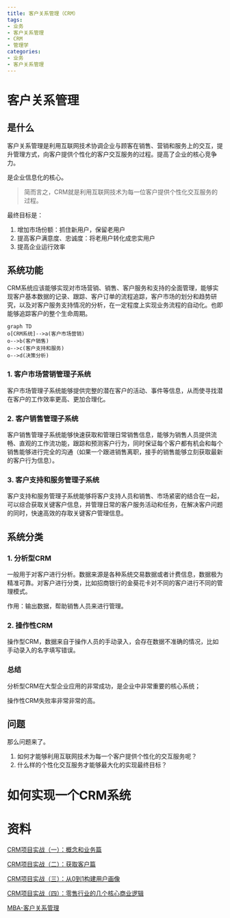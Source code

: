 ```yaml
---
title: 客户关系管理（CRM）
tags: 
- 业务
- 客户关系管理
- CRM
- 管理学
categories: 
- 业务
- 客户关系管理
---
```




# 客户关系管理

## 是什么

客户关系管理是利用互联网技术协调企业与顾客在销售、营销和服务上的交互，提升管理方式，向客户提供个性化的客户交互服务的过程。提高了企业的核心竞争力。

是企业信息化的核心。

> 简而言之，CRM就是利用互联网技术为每一位客户提供个性化交互服务的过程。

最终目标是：

1. 增加市场份额：抓住新用户，保留老用户
2. 提高客户满意度、忠诚度：将老用户转化成忠实用户
3. 提高企业运行效率



## 系统功能

CRM系统应该能够实现对市场营销、销售、客户服务和支持的全面管理，能够实现客户基本数据的记录、跟踪、客户订单的流程追踪，客户市场的划分和趋势研究，以及对客户服务支持情况的分析，在一定程度上实现业务流程的自动化。也即能够追踪客户的整个生命周期。

```mermaid
graph TD
o[CRM系统]-->a(客户市场营销)
o-->b(客户销售)
o-->c(客户支持和服务)
o-->d(决策分析)
```

### 1. 客户市场营销管理子系统

客户市场管理子系统能够提供完整的潜在客户的活动、事件等信息，从而使寻找潜在客户的工作效率更高、更加合理化。



### 2. 客户销售管理子系统

客户销售管理子系统能够快速获取和管理日常销售信息，能够为销售人员提供流畅、直观的工作流功能，跟踪和预测客户行为，同时保证每个客户都有机会和每个销售能够进行完全的沟通（如果一个跟进销售离职，接手的销售能够立刻获取最新的客户行为信息）。



### 3. 客户支持和服务管理子系统

客户支持和服务管理子系统能够将客户支持人员和销售、市场紧密的结合在一起，可以综合获取关键客户信息，并管理日常的客户服务活动和任务，在解决客户问题的同时，快速高效的存取关键客户管理信息。



## 系统分类

### 1. 分析型CRM

一般用于对客户进行分析。数据来源是各种系统交易数据或者计费信息，数据极为精准可靠。对客户进行分类，比如招商银行的金葵花卡对不同的客户进行不同的管理模式。

作用：输出数据，帮助销售人员来进行管理。

### 2. 操作性CRM

操作型CRM，数据来自于操作人员的手动录入，会存在数据不准确的情况，比如手动录入的名字填写错误。



### 总结

分析型CRM在大型企业应用的非常成功，是企业中非常重要的核心系统；

操作性CRM失败率非常非常的高。



## 问题

那么问题来了。

1. 如何才能够利用互联网技术为每一个客户提供个性化的交互服务呢？
2. 什么样的个性化交互服务才能够最大化的实现最终目标？



# 如何实现一个CRM系统





# 资料

[CRM项目实战（一）：概念和业务篇](http://www.woshipm.com/pmd/1909335.html)

[CRM项目实战（二）：获取客户篇](http://www.woshipm.com/pd/1912623.html)

[CRM项目实战（三）：从0到1构建用户画像](http://www.woshipm.com/pd/2085106.html)

[CRM项目实战（四）：零售行业的几个核心商业逻辑](http://www.woshipm.com/it/2156137.html)

[MBA-客户关系管理](https://wiki.mbalib.com/wiki/Customer_Relationship_Management)